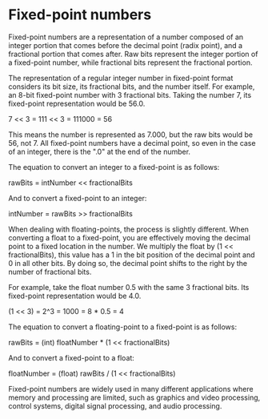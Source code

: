 # Fixed-point numbers


Fixed-point numbers are a representation of a number composed of an integer portion that comes before the decimal point (radix point), and a fractional portion that comes after. Raw bits represent the integer portion of a fixed-point number, while fractional bits represent the fractional portion.

The representation of a regular integer number in fixed-point format considers its bit size, its fractional bits, and the number itself. For example, an 8-bit fixed-point number with 3 fractional bits. Taking the number 7, its fixed-point representation would be 56.0.

7 << 3 = 111 << 3 = 111000 = 56

This means the number is represented as 7.000, but the raw bits would be 56, not 7. All fixed-point numbers have a decimal point, so even in the case of an integer, there is the ".0" at the end of the number.

The equation to convert an integer to a fixed-point is as follows:

rawBits = intNumber << fractionalBits

And to convert a fixed-point to an integer:

intNumber = rawBits >> fractionalBits

When dealing with floating-points, the process is slightly different. When converting a float to a fixed-point, you are effectively moving the decimal point to a fixed location in the number. We multiply the float by (1 << fractionalBits), this value has a 1 in the bit position of the decimal point and 0 in all other bits. By doing so, the decimal point shifts to the right by the number of fractional bits.

For example, take the float number 0.5 with the same 3 fractional bits. Its fixed-point representation would be 4.0.

(1 << 3) = 2^3 = 1000 = 8 * 0.5 = 4

The equation to convert a floating-point to a fixed-point is as follows:

rawBits = (int) floatNumber * (1 << fractionalBits)

And to convert a fixed-point to a float:

floatNumber = (float) rawBits / (1 << fractionalBits)

Fixed-point numbers are widely used in many different applications where memory and processing are limited, such as graphics and video processing, control systems, digital signal processing, and audio processing.

